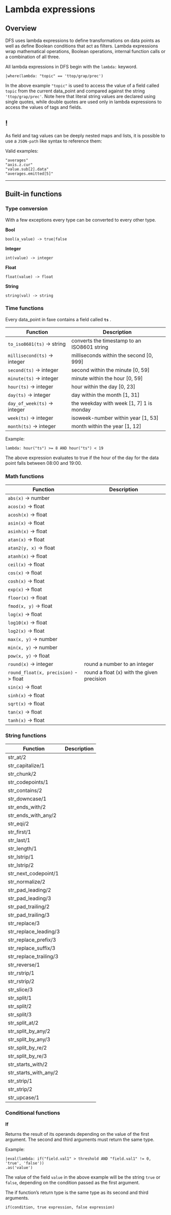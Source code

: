 # Lambda expressions

## Overview

DFS uses lambda expressions to define transformations on data points as well as define Boolean conditions that act as filters. 
Lambda expressions wrap mathematical operations, Boolean operations, internal function calls or a combination of all three.  

All lambda expressions in DFS begin with the `lambda:` keyword.
```dfs
|where(lambda: "topic" == 'ttop/grap/prec')
```
In the above example `"topic"` is used to access the value of a field called `topic` 
from the current data_point and compared against the string `'ttop/grap/prec'`.
Note here that literal string values are declared using single quotes, 
while double quotes are used only in lambda expressions to access the values of tags and fields.

## !
As field and tag values can be deeply nested maps and lists, it is possible to use a `JSON-path` like syntax
to reference them:

Valid examples:

    "averages"
    "axis.z.cur"
    "value.sub[2].data"
    "averages.emitted[5]"

------------------------------------------------------------------------

## Built-in functions

### Type conversion
With a few exceptions every type can be converted to every other type.

**Bool**

    bool(a_value) -> true|false
    
**Integer**

    int(value) -> integer
    
**Float**

    float(value) -> float
    
**String**

    string(val) -> string
    
### Time functions

Every data_point in faxe contains a field called **`ts`** .


Function                         | Description
---------------------------------|--------------------------------------------
`to_iso8601(ts)` -> string | converts the timestamp to an ISO8601 string
`millisecond(ts)` -> integer         | milliseconds within the second [0, 999]
`second(ts)` -> integer            | second within the minute [0, 59]
`minute(ts)` -> integer           | minute within the hour [0, 59]
`hour(ts)` -> integer             | hour within the day [0, 23]
`day(ts)` -> integer              | day within the month [1, 31]
`day_of_week(ts)` -> integer      | the weekday with week [1, 7] 1 is monday
`week(ts)` -> integer               | isoweek-number within year [1, 53]
`month(ts)` -> integer            | month within the year [1, 12]

Example:
```dfs    
lambda: hour("ts") >= 8 AND hour("ts") < 19
```
The above expression evaluates to true if the hour of the day for the data point falls between 08:00 and 19:00.


### Math functions

Function                    | Description
----------------------------|------------
`abs(x)` -> number|
`acos(x)` -> float |
`acosh(x)` -> float|
`asin(x)` -> float|
`asinh(x)` -> float|
`atan(x)` -> float|
`atan2(y, x)` -> float|
`atanh(x)` -> float|
`ceil(x)` -> float|
`cos(x)` -> float|
`cosh(x)` -> float|
`exp(x)` -> float|
`floor(x)` -> float|
`fmod(x, y)` -> float|
`log(x)` -> float|
`log10(x)` -> float|
`log2(x)` -> float|
`max(x, y)` -> number|
`min(x, y)` -> number|
`pow(x, y)` -> float|
`round(x)` -> integer| round a number to an integer
`round_float(x, precision)` -> float| round a float (x) with the given precision
`sin(x)` -> float|
`sinh(x)` -> float|
`sqrt(x)` -> float|
`tan(x)` -> float|
`tanh(x)` -> float|


### String functions

Function                    | Description
----------------------------|------------
str_at/2 |
str_capitalize/1|
str_chunk/2|
str_codepoints/1|
str_contains/2|
str_downcase/1|
str_ends_with/2|
str_ends_with_any/2|
str_eqi/2|
str_first/1|
str_last/1|
str_length/1|
str_lstrip/1|
str_lstrip/2|
str_next_codepoint/1|
str_normalize/2|
str_pad_leading/2|
str_pad_leading/3|
str_pad_trailing/2|
str_pad_trailing/3|
str_replace/3|
str_replace_leading/3|
str_replace_prefix/3|
str_replace_suffix/3|
str_replace_trailing/3|
str_reverse/1|
str_rstrip/1|
str_rstrip/2|
str_slice/3|
str_split/1|
str_split/2|
str_split/3|
str_split_at/2|
str_split_by_any/2|
str_split_by_any/3|
str_split_by_re/2|
str_split_by_re/3|
str_starts_with/2|
str_starts_with_any/2|
str_strip/1|
str_strip/2|
str_upcase/1|


### Conditional functions

**If**

Returns the result of its operands depending on the value of the first argument. 
The second and third arguments must return the same type.

Example:
```dfs  
|eval(lambda: if("field.val1" > threshold AND "field.val1" != 0, 'true', 'false'))
.as('value')
```
The value of the field `value` in the above example will be the string `true` or `false`, 
depending on the condition passed as the first argument.

The if function’s return type is the same type as its second and third arguments.

    if(condition, true expression, false expression)
    
    
    
    
  



